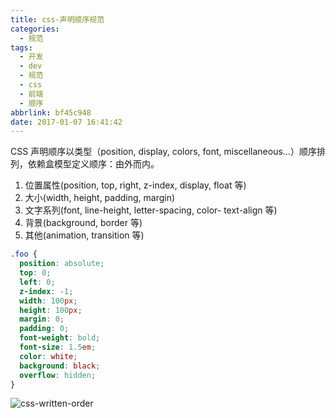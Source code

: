 ```yaml
---
title: css-声明顺序规范
categories:
  - 规范
tags:
  - 开发
  - dev
  - 规范
  - css
  - 前端
  - 顺序
abbrlink: bf45c948
date: 2017-01-07 16:41:42
---
```


CSS 声明顺序以类型（position, display, colors, font, miscellaneous…）顺序排列，依赖盒模型定义顺序：由外而内。

1.  位置属性(position, top, right, z-index, display, float 等)
2.  大小(width, height, padding, margin)
3.  文字系列(font, line-height, letter-spacing, color- text-align 等)
4.  背景(background, border 等)
5.  其他(animation, transition 等)

```scss
.foo {
  position: absolute;
  top: 0;
  left: 0;
  z-index: -1;
  width: 100px;
  height: 100px;
  margin: 0;
  padding: 0;
  font-weight: bold;
  font-size: 1.5em;
  color: white;
  background: black;
  overflow: hidden;
}
```

![css-written-order](https://images.shejidaren.com/wp-content/uploads/2013/09/css-written-order.png)
